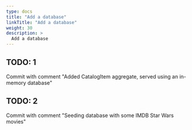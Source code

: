 ```yaml
---
type: docs
title: "Add a database"
linkTitle: "Add a database"
weight: 30
description: >
  Add a database
---
```


## TODO: 1

Commit with comment "Added CatalogItem aggregate, served using an in-memory database"

## TODO: 2

Commit with comment "Seeding database with some IMDB Star Wars movies"

